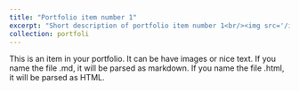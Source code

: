 ```yaml
---
title: "Portfolio item number 1"
excerpt: "Short description of portfolio item number 1<br/><img src='/images/500x300.png'>"
collection: portfoli
---
```


This is an item in your portfolio. It can be have images or nice text. If you name the file .md, it will be parsed as markdown. If you name the file .html, it will be parsed as HTML. 
